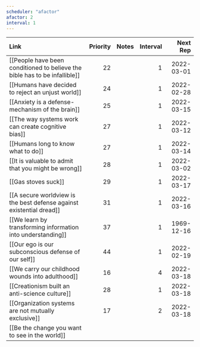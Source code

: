 ```yaml
---
scheduler: "afactor"
afactor: 2
interval: 1
---
```

| Link                                                                       | Priority | Notes | Interval |   Next Rep |
|:-------------------------------------------------------------------------- | --------:|:----- | --------:| ----------:|
| [[People have been conditioned to believe the bible has to be infallible]] |       22 |       |        1 | 2022-03-01 |
| [[Humans have decided to reject an unjust world]]                          |       24 |       |        1 | 2022-02-28 |
| [[Anxiety is a defense-mechanism of the brain]]                            |       25 |       |        1 | 2022-03-15 |
| [[The way systems work can create cognitive bias]]                         |       27 |       |        1 | 2022-03-12 |
| [[Humans long to know what to do]]                                         |       27 |       |        1 | 2022-03-14 |
| [[It is valuable to admit that you might be wrong]]                        |       28 |       |        1 | 2022-03-02 |
| [[Gas stoves suck]]                                                        |       29 |       |        1 | 2022-03-17 |
| [[A secure worldview is the best defense against existential dread]]       |       31 |       |        1 | 2022-03-16 |
| [[We learn by transforming information into understanding]]                |       37 |       |        1 | 1969-12-16 |
| [[Our ego is our subconscious defense of our self]]                        |       44 |       |        1 | 2022-02-19 |
| [[We carry our childhood wounds into adulthood]]                           |       16 |       |        4 | 2022-03-18 |
| [[Creationism built an anti-science culture]]                              |       28 |       |        1 | 2022-03-18 |
| [[Organization systems are not mutually exclusive]]                        |       17 |       |        2 | 2022-03-18 |
| [[Be the change you want to see in the world]]                             |          |       |          |            |
